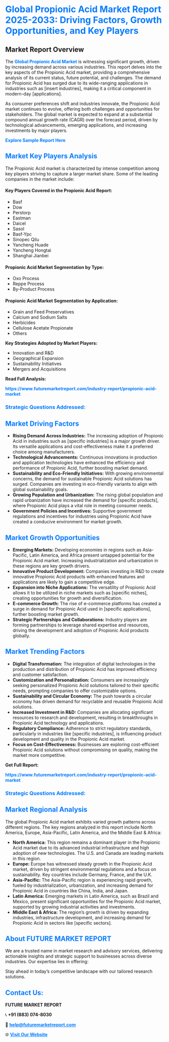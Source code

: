 <h1 style="color: #007BFF;">Global Propionic Acid Market Report 2025-2033: Driving Factors, Growth Opportunities, and Key Players</h1>

<section id="overview">
<h2>Market Report Overview</h2>
<p>The <a href="https://www.futuremarketreport.com/industry-report/propionic-acid-market" style="color: #007BFF; text-decoration: none;"><strong>Global Propionic Acid Market</strong></a> is witnessing significant growth, driven by increasing demand across various industries. This report delves into the key aspects of the Propionic Acid market, providing a comprehensive analysis of its current status, future potential, and challenges. The demand for Propionic Acid has surged due to its wide-ranging applications in industries such as [insert industries], making it a critical component in modern-day [applications].</p>
<p>As consumer preferences shift and industries innovate, the Propionic Acid market continues to evolve, offering both challenges and opportunities for stakeholders. The global market is expected to expand at a substantial compound annual growth rate (CAGR) over the forecast period, driven by technological advancements, emerging applications, and increasing investments by major players.</p>
</section>

<section id="overview">
<p><a href="https://www.futuremarketreport.com/request-sample/reportId=30642" style="color: #007BFF; text-decoration: none;"><strong>Explore Sample Report Here</strong></a></p>
</section>

<section id="key-players">
<h2 style="color: #007BFF;">Market Key Players Analysis</h2>
<p>The Propionic Acid market is characterized by intense competition among key players striving to capture a larger market share. Some of the leading companies in the market include:</p>
<h4>Key Players Covered in the Propionic Acid Report:</h4>
<ul><li>Basf</li><li>Dow</li><li>Perstorp</li><li>Eastman</li><li>Daicel</li><li>Sasol</li><li>Basf-Ypc</li><li>Sinopec Qilu</li><li>Yancheng Huade</li><li>Yancheng Hongtai</li><li>Shanghai Jianbei</li></ul>
<h4>Propionic Acid Market Segmentation by Type:</h4>
<ul><li>Oxo Process</li><li>Reppe Process</li><li>By-Product Process</li></ul>

<h4>Propionic Acid Market Segmentation by Application:</h4>
<ul><li>Grain and Feed Preservatives</li><li>Calcium and Sodium Salts</li><li>Herbicides</li><li>Cellulose Acetate Propionate</li><li>Others</li></ul>
<p><strong>Key Strategies Adopted by Market Players:</strong></p>
<ul>
<li>Innovation and R&D</li>
<li>Geographical Expansion</li>
<li>Sustainability Initiatives</li>
<li>Mergers and Acquisitions</li>
</ul>
</section>

<section>
<p><strong>Read Full Analysis: </strong></p><a href="https://www.futuremarketreport.com/industry-report/propionic-acid-market" style="color: #007BFF; text-decoration: none;"><strong>https://www.futuremarketreport.com/industry-report/propionic-acid-market</strong></a>
<h3 style="color: #007BFF;">Strategic Questions Addressed:</h3>
</section>

<section id="driving-factors">
<h2 style="color: #007BFF;">Market Driving Factors</h2>
<ul>
<li><strong>Rising Demand Across Industries:</strong> The increasing adoption of Propionic Acid in industries such as [specific industries] is a major growth driver. Its versatile applications and cost-effectiveness make it a preferred choice among manufacturers.</li>
<li><strong>Technological Advancements:</strong> Continuous innovations in production and application technologies have enhanced the efficiency and performance of Propionic Acid, further boosting market demand.</li>
<li><strong>Sustainability and Eco-Friendly Initiatives:</strong> With growing environmental concerns, the demand for sustainable Propionic Acid solutions has surged. Companies are investing in eco-friendly variants to align with global sustainability goals.</li>
<li><strong>Growing Population and Urbanization:</strong> The rising global population and rapid urbanization have increased the demand for [specific products], where Propionic Acid plays a vital role in meeting consumer needs.</li>
<li><strong>Government Policies and Incentives:</strong> Supportive government regulations and incentives for industries using Propionic Acid have created a conducive environment for market growth.</li>
</ul>
</section>

<section id="growth-opportunities">
<h2 style="color: #007BFF;">Market Growth Opportunities</h2>
<ul>
<li><strong>Emerging Markets:</strong> Developing economies in regions such as Asia-Pacific, Latin America, and Africa present untapped potential for the Propionic Acid market. Increasing industrialization and urbanization in these regions are key growth drivers.</li>
<li><strong>Innovative Product Development:</strong> Companies investing in R&D to create innovative Propionic Acid products with enhanced features and applications are likely to gain a competitive edge.</li>
<li><strong>Expansion into Niche Applications:</strong> The versatility of Propionic Acid allows it to be utilized in niche markets such as [specific niches], creating opportunities for growth and diversification.</li>
<li><strong>E-commerce Growth:</strong> The rise of e-commerce platforms has created a surge in demand for Propionic Acid used in [specific applications], further boosting market growth.</li>
<li><strong>Strategic Partnerships and Collaborations:</strong> Industry players are forming partnerships to leverage shared expertise and resources, driving the development and adoption of Propionic Acid products globally.</li>
</ul>
</section>

<section id="trending-factors">
<h2 style="color: #007BFF;">Market Trending Factors</h2>
<ul>
<li><strong>Digital Transformation:</strong> The integration of digital technologies in the production and distribution of Propionic Acid has improved efficiency and customer satisfaction.</li>
<li><strong>Customization and Personalization:</strong> Consumers are increasingly seeking personalized Propionic Acid solutions tailored to their specific needs, prompting companies to offer customizable options.</li>
<li><strong>Sustainability and Circular Economy:</strong> The push towards a circular economy has driven demand for recyclable and reusable Propionic Acid solutions.</li>
<li><strong>Increased Investment in R&D:</strong> Companies are allocating significant resources to research and development, resulting in breakthroughs in Propionic Acid technology and applications.</li>
<li><strong>Regulatory Compliance:</strong> Adherence to strict regulatory standards, particularly in industries like [specific industries], is influencing product development and quality in the Propionic Acid market.</li>
<li><strong>Focus on Cost-Effectiveness:</strong> Businesses are exploring cost-efficient Propionic Acid solutions without compromising on quality, making the market more competitive.</li>
</ul>
</section>

<section>
<p><strong>Get Full Report: </strong></p><a href="https://www.futuremarketreport.com/industry-report/propionic-acid-market" style="color: #007BFF; text-decoration: none;"><strong>https://www.futuremarketreport.com/industry-report/propionic-acid-market</strong></a>
<h3 style="color: #007BFF;">Strategic Questions Addressed:</h3>
</section>


<section id="regional-analysis">
<h2 style="color: #007BFF;">Market Regional Analysis</h2>
<p>The global Propionic Acid market exhibits varied growth patterns across different regions. The key regions analyzed in this report include North America, Europe, Asia-Pacific, Latin America, and the Middle East & Africa:</p>
<ul>
<li><strong>North America:</strong> This region remains a dominant player in the Propionic Acid market due to its advanced industrial infrastructure and high adoption of new technologies. The U.S. and Canada are leading markets in this region.</li>
<li><strong>Europe:</strong> Europe has witnessed steady growth in the Propionic Acid market, driven by stringent environmental regulations and a focus on sustainability. Key countries include Germany, France, and the U.K.</li>
<li><strong>Asia-Pacific:</strong> The Asia-Pacific region is experiencing rapid growth, fueled by industrialization, urbanization, and increasing demand for Propionic Acid in countries like China, India, and Japan.</li>
<li><strong>Latin America:</strong> Emerging markets in Latin America, such as Brazil and Mexico, present significant opportunities for the Propionic Acid market, supported by growing industrial activities and investments.</li>
<li><strong>Middle East & Africa:</strong> The region’s growth is driven by expanding industries, infrastructure development, and increasing demand for Propionic Acid in sectors like [specific sectors].</li>
</ul>
</section>

<footer>
<h2 style="color: #007BFF;">About FUTURE MARKET REPORT</h2>
<p>We are a trusted name in market research and advisory services, delivering actionable insights and strategic support to businesses across diverse industries. Our expertise lies in offering:</p>

<p>Stay ahead in today’s competitive landscape with our tailored research solutions.</p>

<h2 style="color: #007BFF;">Contact Us:</h2>
<p><strong>FUTURE MARKET REPORT</strong></p>
<p>📞 <strong>+91 (883) 074-8030</strong></p>
<p>📧 <strong><a href="mailto:help@futuremarketreport.com" style="color: #007BFF;">help@futuremarketreport.com</a></strong></p>
<p>🌐 <strong><a href="https://www.futuremarketreport.com/" style="color: #007BFF;">Visit Our Website</a></strong></p>
</footer>